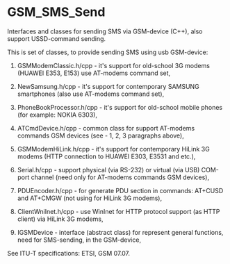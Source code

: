 # GSM_SMS_Send
Interfaces and classes for sending SMS via GSM-device (C++), also support USSD-command sending.

This is set of classes, to provide sending SMS using usb GSM-device:

1) GSMModemClassic.h/cpp - it's support for old-school 3G modems (HUAWEI E353, E153) use AT-modems command set,

2) NewSamsung.h/cpp - it's support for contemporary SAMSUNG smartphones (also use AT-modems command set),

3) PhoneBookProcessor.h/cpp - it's support for old-school mobile phones (for example: NOKIA 6303),

4) ATCmdDevice.h/cpp - common class for support AT-modems commands GSM devices (see - 1, 2, 3 paragraphs above),

5) GSMModemHiLink.h/cpp - it's support for contemporary HiLink 3G modems (HTTP connection to HUAWEI E303, E3531 and etc.),

6) Serial.h/cpp - support physical (via RS-232) or virtual (via USB) COM-port channel (need only for AT-modems commands GSM devices),

7) PDUEncoder.h/cpp - for generate PDU section in commands: AT+CUSD and AT+CMGW (not using for HiLink 3G modems),

8) ClientWniInet.h/cpp - use WinInet for HTTP protocol support (as HTTP client) via HiLink 3G modems,

9) IGSMDevice - interface (abstract class) for represent general functions, need for SMS-sending, in the GSM-device,

See ITU-T specifications: ETSI, GSM 07.07.
